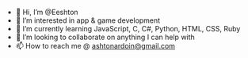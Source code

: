 - 👋 Hi, I’m @Eeshton
- 👀 I’m interested in app & game development
- 🌱 I’m currently learning JavaScript, C, C#, Python, HTML, CSS, Ruby
- 💞️ I’m looking to collaborate on anything I can help with
- 📫 How to reach me @ ashtonardoin@gmail.com

<!---
Eeshton/Eeshton is a ✨ special ✨ repository because its `README.md` (this file) appears on your GitHub profile.
You can click the Preview link to take a look at your changes.
--->
